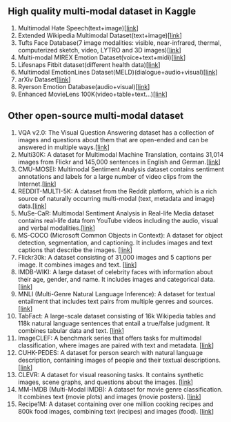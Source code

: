## High quality multi-modal dataset in Kaggle
1. Multimodal Hate Speech(text+image)[[link](https://www.kaggle.com/datasets/victorcallejasf/multimodal-hate-speech)]
2. Extended Wikipedia Multimodal Dataset(text+image)[[link](https://www.kaggle.com/datasets/jacksoncrow/extended-wikipedia-multimodal-dataset)]
3. Tufts Face Database(7 image modalities: visible, near-infrared, thermal, computerized sketch, video, LYTRO and 3D images)[[link](https://www.kaggle.com/datasets/kpvisionlab/tufts-face-database)]
4. Multi-modal MIREX Emotion Dataset(voice+text+midi)[[link](https://www.kaggle.com/datasets/imsparsh/multimodal-mirex-emotion-dataset)]
5. Lifesnaps Fitbit dataset(different health data)[[link](https://www.kaggle.com/datasets/skywescar/lifesnaps-fitbit-dataset)]
6. Multimodal EmotionLines Dataset(MELD)(dialogue+audio+visual)[[link](https://www.kaggle.com/datasets/zaber666/meld-dataset)]
7. arXiv Dataset[[link](https://www.kaggle.com/datasets/Cornell-University/arxiv)]
8. Ryerson Emotion Database(audio+visual)[[link](https://www.kaggle.com/datasets/ryersonmultimedialab/ryerson-emotion-database)]
9. Enhanced MovieLens 100K(video+table+text...)[[link](https://www.kaggle.com/datasets/lamarockzz/enhanced-movielens-100k)]

## Other open-source multi-modal dataset 
1. VQA v2.0: The Visual Question Answering dataset has a collection of images and questions about them that are open-ended and can be answered in multiple ways.[[link](https://visualqa.org/)]
2. Multi30K: A dataset for Multimodal Machine Translation, contains 31,014 images from Flickr and 145,000 sentences in English and German.[[link](https://multi30kdataset.readthedocs.io/en/latest/)]
3. CMU-MOSEI: Multimodal Sentiment Analysis dataset contains sentiment annotations and labels for a large number of video clips from the Internet.[[link](http://immortal.multicomp.cs.cmu.edu/raw_datasets/)]
4. REDDIT-MULTI-5K: A dataset from the Reddit platform, which is a rich source of naturally occurring multi-modal (text, metadata and image) data.[[link](http://ama.liglab.fr/data/)]
5. MuSe-CaR: Multimodal Sentiment Analysis in Real-life Media dataset contains real-life data from YouTube videos including the audio, visual and verbal modalities.[[link](https://www.musecar.com/)]
6. MS-COCO (Microsoft Common Objects in Context): A dataset for object detection, segmentation, and captioning. It includes images and text captions that describe the images. [[link](https://cocodataset.org/#home)]
7. Flickr30k: A dataset consisting of 31,000 images and 5 captions per image. It combines images and text. [[link](http://shannon.cs.illinois.edu/DenotationGraph/)]
8. IMDB-WIKI: A large dataset of celebrity faces with information about their age, gender, and name. It includes images and categorical data. [[link](https://data.vision.ee.ethz.ch/cvl/rrothe/imdb-wiki/)]
9. MNLI (Multi-Genre Natural Language Inference): A dataset for textual entailment that includes text pairs from multiple genres and sources. [[link](https://cims.nyu.edu/~sbowman/multinli/)]
10. TabFact: A large-scale dataset consisting of 16k Wikipedia tables and 118k natural language sentences that entail a true/false judgment. It combines tabular data and text. [[link](https://github.com/wenhuchen/Table-Fact-Checking)]
11. ImageCLEF: A benchmark series that offers tasks for multimodal classification, where images are paired with text and metadata. [[link](https://www.imageclef.org/)]
12. CUHK-PEDES: A dataset for person search with natural language description, containing images of people and their textual descriptions. [[link](https://github.com/ShuangLI59/Person_Search_with_Natural_Language_Description)]
13. CLEVR: A dataset for visual reasoning tasks. It contains synthetic images, scene graphs, and questions about the images. [[link](https://cs.stanford.edu/people/jcjohns/clevr/)]
14. MM-IMDB (Multi-Modal IMDB): A dataset for movie genre classification. It combines text (movie plots) and images (movie posters). [[link](https://github.com/MIRALab-USTB/MM-IMDB)]
15. Recipe1M: A dataset containing over one million cooking recipes and 800k food images, combining text (recipes) and images (food). [[link](http://pic2recipe.csail.mit.edu/)]